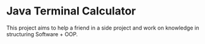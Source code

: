 Java Terminal Calculator
========================

This project aims to help a friend in a side project and work on
knowledge in structuring Software + OOP.
